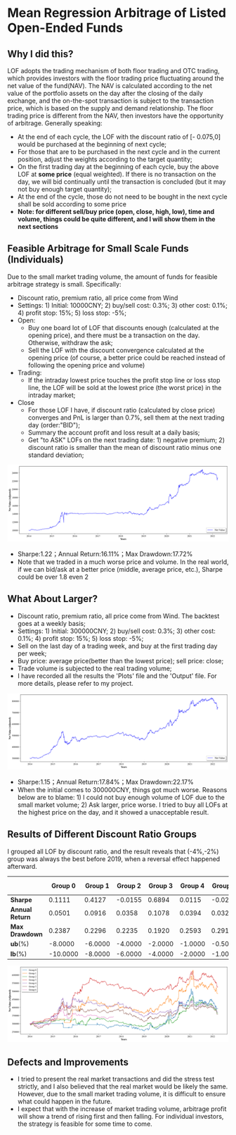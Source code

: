 # Mean Regression Arbitrage of Listed Open-Ended Funds

## Why I did this?

LOF adopts the trading mechanism of both floor trading and OTC trading, which provides investors with the floor trading price fluctuating around the net value of the fund(NAV). The NAV is calculated according to the net value of the portfolio assets on the day after the closing of the daily exchange, and the on-the-spot transaction is subject to the transaction price, which is based on the supply and demand relationship. The floor trading price is different from the NAV, then investors have the opportunity of arbitrage. Generally speaking: 

- At the end of each cycle, the LOF with the discount ratio of [- 0.075,0] would be purchased at the beginning of next cycle;
- For those that are to be purchased in the next cycle and in the current position, adjust the weights according to the target quantity; 
- On the first trading day at the beginning of each cycle, buy the above LOF at **some price** (equal weighted). If there is no transaction on the day, we will bid continually until the transaction is concluded (but it may not buy enough target quantity);
- At the end of the cycle, those do not need to be bought in the next cycle shall be sold according to some price 
- **Note: for different sell/buy price (open, close, high, low), time and volume, things could be quite different, and I will show them in the next sections**

## Feasible Arbitrage for Small Scale Funds (Individuals)

Due to the small market trading volume, the amount of funds for feasible arbitrage strategy is small. Specifically:

- Discount ratio, premium ratio, all price come from Wind
- Settings: 1) Initial: 10000CNY; 2) buy/sell cost: 0.3%; 3) other cost: 0.1%; 4) profit stop: 15%; 5) loss stop: -5%;
- Open:
  - Buy one board lot of LOF that discounts enough (calculated at the opening price), and there must be a transaction on the day. Otherwise, withdraw the ask;
  - Sell the LOF with the discount convergence calculated at the opening price (of course, a better price could be reached instead of following the opening price and volume)
- Trading:
  - If the intraday lowest price touches the profit stop line or loss stop line, the LOF will be sold at the lowest price (the worst price) in the intraday market;
- Close
  - For those LOF I have, if discount ratio (calculated by close price) converges and PnL is larger than 0.7%, sell them at the next trading day (order:"BID");
  - Summary the account profit and loss result at a daily basis;
  - Get  "to ASK" LOFs on the next trading date: 1) negative premium; 2) discount ratio is smaller than the mean of discount ratio minus one standard deviation;

![small-scale](./Plots/Arbitrage(SmallScale).png)  
- Sharpe:1.22；Annual Return:16.11%；Max Drawdown:17.72%
- Note that we traded in a much worse price and volume. In the real world, if we can bid/ask at a better price (middle, average price, etc.), Sharpe could be over 1.8 even 2

## What About Larger?

- Discount ratio, premium ratio, all price come from Wind. The backtest goes at a weekly basis;
- Settings: 1) Initial: 300000CNY; 2) buy/sell cost: 0.3%; 3) other cost: 0.1%; 4) profit stop: 15%; 5) loss stop: -5%;
- Sell on the last day of a trading week, and buy at the first trading day per week;
- Buy price: average price(better than the lowest price); sell price: close;
- Trade volume is subjected to the real trading volume;
- I have recorded all the results the 'Plots' file and the 'Output' file. For more details, please refer to my project.  

![image-20220430134531114](./Plots/AccountBalance(WeeklyNormal).png)
- Sharpe:1.15；Annual Return:17.84%；Max Drawdown:22.17%
- When the initial comes to 300000CNY, things got much worse. Reasons below are to blame: 1) I could not buy enough volume of LOF due to the small market volume; 2) Ask larger, price worse. I tried to buy all LOFs at the highest price on the day, and it showed a unacceptable result.

## Results of Different Discount Ratio Groups

I grouped all LOF by discount ratio, and the result reveals that (-4%,-2%) group was always the best before 2019, when a reversal effect happened afterward. 

|                   | **Group  0** | **Group  1** | **Group  2** | **Group  3** | **Group  4** | **Group  5** | **Group  6** | **Group  7** | **Group  8** | **Group  9** | **Group  10** | **Group  11** | **Group  12** | **Group  13** |
| ----------------- | ------------ | ------------ | ------------ | ------------ | ------------ | ------------ | ------------ | ------------ | ------------ | ------------ | ------------- | ------------- | ------------- | ------------- |
| **Sharpe**        | 0.1111       | 0.4127       | -0.0155      | 0.6894       | 0.0115       | -0.0276      | -0.2687      | -0.7740      | -0.6508      | -0.8161      | -0.7515       | -0.1367       | -0.7388       | -0.6931       |
| **Annual Return** | 0.0501       | 0.0916       | 0.0358       | 0.1078       | 0.0394       | 0.0328       | 0.0247       | -0.0360      | -0.0330      | -0.0571      | -0.0638       | 0.0133        | -0.0783       | -0.0250       |
| **Max Drawdown**  | 0.2387       | 0.2296       | 0.2235       | 0.1920       | 0.2593       | 0.2910       | 0.1649       | 0.3755       | 0.3863       | 0.4114       | 0.4529        | 0.3252        | 0.4386        | 0.3391        |
| **ub**(%)         | -8.0000      | -6.0000      | -4.0000      | -2.0000      | -1.0000      | -0.5000      | 0.0000       | 0.5000       | 1.0000       | 2.0000       | 4.0000        | 6.0000        | 8.0000        | 10.0000       |
| **lb**(%)         | -10.0000     | -8.0000      | -6.0000      | -4.0000      | -2.0000      | -1.0000      | -0.5000      | 0.0000       | 0.5000       | 1.0000       | 2.0000        | 4.0000        | 6.0000        | 8.0000        |

![image-20220430132635545](./Plots/GroupAccountBalance/AccountBalance(Normal).png)

## Defects and Improvements

- I tried to present the real market transactions and did the stress test strictly, and I also believed that the real market would be likely the same. However, due to the small market trading volume, it is difficult to ensure what could happen in the future.
- I expect that with the increase of market trading volume, arbitrage profit will show a trend of rising first and then falling. For individual investors, the strategy is feasible for some time to come.
